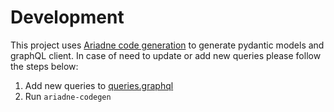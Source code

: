 # Development

This project uses [Ariadne code generation](https://ariadnegraphql.org/blog/2023/02/02/ariadne-codegen) to generate pydantic models and graphQL client. In case of need to update or add new queries please follow the steps below:

1. Add new queries to [queries.graphql](./queries.graphql)
2. Run `ariadne-codegen`
